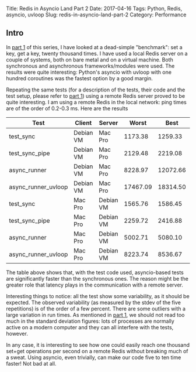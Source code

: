 Title: Redis in Asyncio Land Part 2
Date: 2017-04-16
Tags: Python, Redis, asyncio, uvloop
Slug: redis-in-asyncio-land-part-2
Category: Performance


## Intro

In [part 1]({filename}2017-03-09_redis-in-asyncio-land.md) of this series, I have looked at a dead-simple "benchmark": set a key, get a key, twenty thousand times. I have used a local Redis server on a couple of systems, both on bare metal and on a virtual machine. Both synchronous and asynchronous frameworks/modules were used. The results were quite interesting: Python's asyncio with uvloop with one hundred coroutines was the fastest option by a good margin.

Repeating the same tests (for a description of the tests, their code and the test setup, please refer to [part 1]({filename}2017-03-09_redis-in-asyncio-land.md)) using a remote Redis server proved to be quite interesting. I am using a remote Redis in the local network: ping times are of the order of 0.2-0.3 ms. Here are the results

Test                | Client    | Server    | Worst     | Best      | Stdev
--------------------|-----------|-----------|-----------|-----------|-----------
test_sync           | Debian VM | Mac Pro   | 1173.38   | 1259.33   | 32.24 (3%)
test\_sync\_pipe    | Debian VM | Mac Pro   | 2129.48   | 2219.08   | 32.59 (2%)
async_runner        | Debian VM | Mac Pro   | 8228.97   | 12072.66  | 1634.06 (13%)
async\_runner\_uvloop | Debian VM | Mac Pro | 17467.09  | 18314.50  | 374.80 (2%)
test_sync           | Mac Pro   | Debian VM | 1565.76   | 1586.45   | 7.65 (<1%)
test\_sync\_pipe    | Mac Pro   | Debian VM | 2259.72   | 2416.88   | 66.23 (3%)
async_runner        | Mac Pro   | Debian VM | 5002.71   | 5080.10   | 31.20 (<1%)
async\_runner\_uvloop | Mac Pro   | Debian VM | 8223.74 | 8536.67   | 133.42 (2%)

The table above shows that, with the test code used, asyncio-based tests are significantly faster than the synchronous ones. The reason might be the greater role that latency plays in the communication with a remote server.

Interesting things to notice: all the test show some variability, as it should be expected. The observed variability (as measured by the stdev of the five repetitions) is of the order of a few percent. There are some outliers with a large variation in run times. As mentioned in [part 1]({filename}2017-03-09_redis-in-asyncio-land.md), we should not read too much in the standard deviation figures: lots of processes are normally active on a modern computer and they can all interfere with the tests, however.

In any case, it is interesting to see how one could easily reach one thousand set+get operations per second on a remote Redis without breaking much of a sweat. Using asyncio, even trivially, can make our code five to ten time faster! Not bad at all.